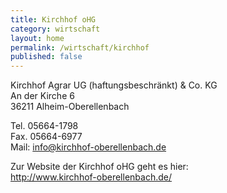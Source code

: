 ```yaml
---
title: Kirchhof oHG
category: wirtschaft
layout: home
permalink: /wirtschaft/kirchhof
published: false
---
```


Kirchhof Agrar UG (haftungsbeschränkt) & Co. KG  
An der Kirche 6  
36211 Alheim-Oberellenbach  

Tel. 05664-1798  
Fax. 05664-6977  
Mail: info@kirchhof-oberellenbach.de  

Zur Website der Kirchhof oHG geht es hier:  
<http://www.kirchhof-oberellenbach.de/>